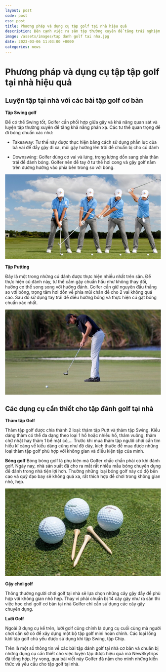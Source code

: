 ```yaml
---
layout: post
code: post
css: post
title: Phương pháp và dụng cụ tập golf tại nhà hiệu quả
description: Bên cạnh việc ra sân tập thường xuyên để tăng trải nghiệm thực tế thì việc tập golf tại nhà vô cùng quan trọng. Điều này không chỉ giúp Golfer thư giãn mà còn có thể rèn luyện kỹ năng của mình. Bài viết dưới đây hãy cùng NewSkytrips tìm hiểu về phương pháp tập đánh golf tại nhà và các dụng cụ cần thiết cho việc luyện tập nhé!
image: /assets/images/tap danh golf tai nha.jpg
date: 2023-03-06 11:03:00 +0000
categories: news
---
```


# Phương pháp và dụng cụ tập tập golf tại nhà hiệu quả

## Luyện tập tại nhà với các bài tập golf cơ bản

**Tập Swing golf**

Để có thể Swing tốt, Golfer cần phối hợp giữa gậy và khả năng quan sát và luyện tập thường xuyên để tăng khả năng phản xạ. Các tư thế quan trọng để đi bóng chuẩn xác như: 

- Takeaway: Tư thế này được thực hiện bằng cách sử dụng phần lực của bả vai để đẩy gậy đi xa, mũi gậy hướng lên trời để chuẩn bị cho cú đánh

- Downswing: Golfer dùng cơ vai và lưng, trọng lượng dồn sang phía thân trái để đánh bóng. Golfer nên để tay ở tư thế hơi cong và gậy golf nằm trên đường hướng vào phía bên trong so với bóng.

![Putting là cú đánh được thực hiện nhiều nhất trên sân](https://github.com/PacificPromise/news-skytrip/blob/gh-pages/assets/images/swing%20golf.jpg?raw=true)

**Tập Putting**

Đây là một trong những cú đánh được thực hiện nhiều nhất trên sân. Để thực hiện cú đánh này, tư thế cầm gậy chuẩn hầu như không thay đổi, hướng cơ thể song song với hướng đánh. Golfer cần giữ nguyên đầu thẳng so với bóng, trọng tâm hơi dồn về phía mũi chân để cho 2 vai không quá cao. Sau đó sử dụng tay trái để điều hướng bóng và thực hiện cú gạt bóng chuẩn xác nhất.

![Putting là cú đánh được thực hiện nhiều nhất trên sân](https://github.com/PacificPromise/news-skytrip/blob/gh-pages/assets/images/putting%20golf.jpg?raw=true)

## Các dụng cụ cần thiết cho tập đánh golf tại nhà

**Thảm tập Golf**

Thảm tập golf được chia thành 2 loại: thảm tập Putt và thảm tập Swing. Kiểu dáng thảm có thể đa dạng theo loại 1 hố hoặc nhiều hố, thảm vuông, thảm chữ nhật hay thảm 1 bề mặt cỏ,... Trước khi mua thảm tập người chơi cần tìm hiểu kĩ càng về kiểu dáng cũng như độ dày, kích thước để mua được những loại thảm tập golf phù hợp với không gian và điều kiện tập của mình. 

**Bóng golf** 
Bóng bóng golf là phụ kiện mà Golfer chắc chắn phải có khi đánh golf. Ngày nay, nhà sản xuất đã cho ra mắt rất nhiều mẫu bóng chuyên dụng để đánh trong nhà tiện lợi hơn. Thường những loại bóng golf này có độ bền cao và quỹ đạo bay sẽ không quá xa, rất thích hợp để chơi trong không gian nhỏ, hẹp. 

![ảnh bài](https://github.com/PacificPromise/news-skytrip/blob/gh-pages/assets/images/bong%20golf.jpg?raw=true)

**Gậy chơi golf**

Thông thường người chơi golf tại nhà sẽ lựa chọn những cây gậy đẩy để phù hợp với không gian nhỏ hẹp. Thay vì phải chuẩn bị 14 cây gậy như ra sân thì việc học chơi golf cơ bản tại nhà Golfer chỉ cần sử dụng các cây gậy chuyên dụng. 

**Lưới Golf**

Ngoài 3 dụng cụ kể trên, lưới golf cũng chính là dụng cụ cuối cùng mà người chơi cần sở có để xây dựng một bộ tập golf mini hoàn chỉnh. Các loại lồng lưới tập golf chủ yếu được sử dụng khi tập Swing, tập Chip.

Trên là một số thông tin về các bài tập đánh golf tại nhà cơ bản và chuẩn bị những dụng cụ cần thiết cho việc luyện tập được hiệu quả mà NewSkytrips đã tổng hợp. Hy vọng, qua bài viết này Golfer đã nắm cho mình những kiến thức và yêu cầu cho tập golf tại nhà.
